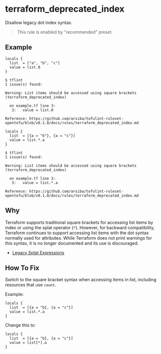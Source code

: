 # terraform_deprecated_index

Disallow legacy dot index syntax.

> This rule is enabled by "recommended" preset.

## Example

```hcl
locals {
  list  = ["a", "b", "c"]
  value = list.0 
}
```

```
$ tflint
1 issue(s) found:

Warning: List items should be accessed using square brackets (terraform_deprecated_index)

  on example.tf line 3:
   3:   value = list.0

Reference: https://github.com/arsiba/tofulint-ruleset-opentofu/blob/v0.1.0/docs/rules/terraform_deprecated_index.md
```

```hcl
locals {
  list  = [{a = "b"}, {a = "c"}]
  value = list.*.a 
}
```

```
$ tflint
1 issue(s) found:

Warning: List items should be accessed using square brackets (terraform_deprecated_index)

  on example.tf line 3:
   3:   value = list.*.a

Reference: https://github.com/arsiba/tofulint-ruleset-opentofu/blob/v0.1.0/docs/rules/terraform_deprecated_index.md
```

## Why

Terraform supports traditional square brackets for accessing list items by index or using the splat operator (`*`). However, for backward compatibility, Terraform continues to support accessing list items with the dot syntax normally used for attributes. While Terraform does not print warnings for this syntax, it is no longer documented and its use is discouraged.

* [Legacy Splat Expressions](https://developer.hashicorp.com/terraform/language/expressions/splat#legacy-attribute-only-splat-expressions)

## How To Fix

Switch to the square bracket syntax when accessing items in list, including resources that use `count`.

Example:

```hcl
locals {
  list  = [{a = "b}, {a = "c"}]
  value = list.*.a
}
```

Change this to: 

```hcl
locals {
  list  = [{a = "b}, {a = "c"}]
  value = list[*].a
}
```
